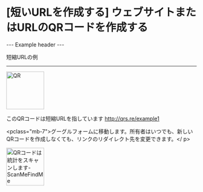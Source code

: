 <h1>[短いURLを作成する] ウェブサイトまたはURLのQRコードを作成する</h1>

--- Example header ---

短縮URLの例

----------

<div class = "d-flex justify-start align-center mb-4">
    <div class = "me-5">
        <img src = "https://media.scanmefindme.com/dynamic/url/url-popup-qr.svg" width = "100％" height = "auto"
            alt = "QR">
    </ div>
    <p>このQRコードは短縮URLを指しています
        <a href="http://qrs.re/example1" target="_blank" rel="noopener" class="smfm-externallink"> http://qrs.re/example1 </a>
    </ p>
</ div>

<pclass="mb-7">グーグルフォームに移動します。所有者はいつでも、新しいQRコードを作成しなくても、リンクのリダイレクト先を変更できます。</ p>

<p>
    <img src = "https://media.scanmefindme.com/dynamic/url/url-popup-dahsboard.png" width = "100％" height = "auto"
        alt="QRコードは統計をスキャンします-ScanMeFindMe">
</ p>
